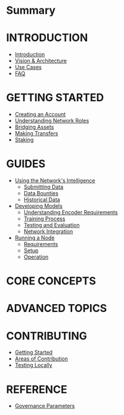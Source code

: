 # Summary


# INTRODUCTION
- [Introduction](./README.md)
- [Vision & Architecture]() 
- [Use Cases]()
- [FAQ]()

# GETTING STARTED
- [Creating an Account]()
- [Understanding Network Roles]()
- [Bridging Assets]()
- [Making Transfers]()
- [Staking]()

# GUIDES

- [Using the Network's Intelligence]()
    - [Submitting Data]()
    - [Data Bounties]()
    - [Historical Data]()
- [Developing Models]()
    - [Understanding Encoder Requirements]()
    - [Training Process]()
    - [Testing and Evaluation]()
    - [Network Integration]()
- [Running a Node]()
    - [Requirements]()
    - [Setup]()
    - [Operation]()

# CORE CONCEPTS



# ADVANCED TOPICS



# CONTRIBUTING
- [Getting Started]()
- [Areas of Contribution]()
- [Testing Locally]()


# REFERENCE
- [Governance Parameters](./reference/parameters.md)